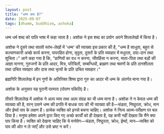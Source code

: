 ```yaml
---
layout: post
title: "धम्म क्या है?"
date: 2025-09-07
tags: [dhamm, buddhism, ashoka]
---
```


धम्म धर्म शब्द को पालि भाषा में कहा जाता है। अशोक ने इस शब्द का प्रयोग अपने शिलालेखों में किया है।

अशोक ने दूसरे तथा सातवें स्तंभ-लेखों में 'धम्म' की व्याख्या इस प्रकार की है, "धम्म है साधुता, बहुत से कल्याणकारी अच्छे कार्य करना, पापरहित होना, मृदुता, दूसरों के प्रति व्यवहार में मधुरता, दया-दान तथा शुचिता।" आगे कहा गया है कि, "प्राणियों का वध न करना, जीवहिंसा न करना, माता-पिता तथा बड़ों की आज्ञा मानना, गुरुजनों के प्रति आदर, मित्र, परिचितों, सम्बन्धियों, ब्राह्मण तथा श्रवणों के प्रति दानशीलता तथा उचित व्यवहार और दास तथा भृत्यों के प्रति उचित व्यवहार।"

ब्रह्मगिरि शिलालेख में इन गुणों के अतिरिक्त शिष्य द्वारा गुरु का आदर भी धम्म के अंतर्गत माना गया है।

अशोक के अनुसार यह पुरानी परम्परा (पोराण पकिति) है।

तीसरे शिलालेख में अशोक ने अल्प व्यय तथा अल्प संग्रह का भी धम्म माना है। अशोक ने न केवल धम्म की व्याख्या की है, वरन् उसने धम्म की प्रगति में बाधक पाप की भी व्याख्या की है—चंडता, निष्ठुरता, क्रोध, मान और ईर्ष्या पाप के लक्षण हैं। प्रत्येक व्यक्ति को इनसे बचना चाहिए। अशोक ने नित्य आत्म-परीक्षण पर बल दिया है। मनुष्य हमेशा अपने द्वारा किए गए अच्छे कार्यों को ही देखता है, यह कभी नहीं देखता कि मैंने क्या पाप किया है। व्यक्ति को देखना चाहिए कि ये मनोवेग—चंडता, निष्ठुरता, क्रोध, ईर्ष्या, मान—व्यक्ति को पाप की ओर न ले जाएँ और उसे भ्रष्ट न करें।